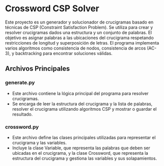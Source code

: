 # Crossword CSP Solver
Este proyecto es un generador y solucionador de crucigramas basado en técnicas de CSP (Constraint Satisfaction Problem). Se utiliza para crear y resolver crucigramas dados una estructura y un conjunto de palabras. El objetivo es asignar palabras a las ubicaciones del crucigrama respetando restricciones de longitud y superposición de letras. El programa implementa varios algoritmos como consistencia de nodos, consistencia de arcos (AC-3), y backtracking para encontrar soluciones válidas.

## Archivos Principales

### generate.py
- Este archivo contiene la lógica principal del programa para resolver crucigramas.
- Se encarga de leer la estructura del crucigrama y la lista de palabras, resolver el crucigrama utilizando algoritmos CSP y mostrar o guardar el resultado.

### crossword.py
- Este archivo define las clases principales utilizadas para representar el crucigrama y las variables.
- Incluye la clase Variable, que representa las palabras que deben ser ubicadas en el crucigrama, y la clase Crossword, que representa la estructura del crucigrama y gestiona las variables y sus solapamientos.